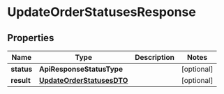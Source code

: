 

# UpdateOrderStatusesResponse


## Properties

Name | Type | Description | Notes
------------ | ------------- | ------------- | -------------
**status** | **ApiResponseStatusType** |  |  [optional]
**result** | [**UpdateOrderStatusesDTO**](UpdateOrderStatusesDTO.md) |  |  [optional]



